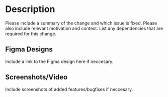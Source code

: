 # Description

Please include a summary of the change and which issue is fixed.
Please also include relevant motivation and context. 
List any dependencies that are required for this change.

## Figma Designs

Include a link to the Figma design here if neccesary.

## Screenshots/Video

Include screenshots of added features/bugfixes if neccesary.

